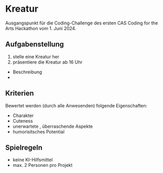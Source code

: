 # Kreatur

Ausgangspunkt für die Coding-Challenge des ersten CAS Coding for the Arts Hackathon vom 1. Juni 2024. 

## Aufgabenstellung

1. stelle eine Kreatur her
2. präsentiere die Kreatur ab 16 Uhr
  - Beschreibung
  - 

## Kriterien

Bewertet werden (durch alle Anwesenden) folgende Eigenschaften:

- Charakter
- Cuteness
- unerwartete , überraschende Aspekte
- humorisitsches Potential

## Spielregeln

- keine KI-Hilfsmittel
- max. 2 Personen pro Projekt
